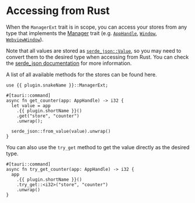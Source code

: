 <script setup lang="ts">
import { useSelectedPlugin } from '@/composables/plugin';

const plugin = useSelectedPlugin();
</script>

# Accessing from Rust

When the <DocsRs path="trait.ManagerExt.html">`ManagerExt`</DocsRs> trait is in scope, you can access your stores from any type that implements the [Manager](https://docs.rs/tauri/latest/tauri/trait.Manager.html) trait (e.g. [`AppHandle`](https://docs.rs/tauri/latest/tauri/struct.AppHandle.html), [`Window`](https://docs.rs/tauri/latest/tauri/window/struct.Window.html), [`WebviewWindow`](https://docs.rs/tauri/latest/tauri/window/struct.Window.html)).

Note that all values are stored as [`serde_json::Value`](https://docs.rs/serde_json/latest/serde_json/enum.Value.html), so you may need to convert them to the desired type when accessing from Rust. You can check the [serde_json documentation](https://docs.rs/serde_json/latest/serde_json/) for more information.

A list of all available methods for the stores can be found <DocsRs path="struct.Store.html">here</DocsRs>.

```rust-vue
use {{ plugin.snakeName }}::ManagerExt;

#[tauri::command]
async fn get_counter(app: AppHandle) -> i32 {
  let value = app
    .{{ plugin.shortName }}()
    .get("store", "counter")
    .unwrap();

  serde_json::from_value(value).unwrap()
}
```

You can also use the <DocsRs :path="`struct.${plugin.pascalShortName}.html#method.try_get`">`try_get`</DocsRs> method to get the value directly as the desired type.

```rust-vue
#[tauri::command]
async fn try_get_counter(app: AppHandle) -> i32 {
  app
    .{{ plugin.shortName }}()
    .try_get::<i32>("store", "counter")
    .unwrap()
}
```
